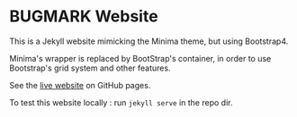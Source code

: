 # BUGMARK Website

This is a Jekyll website mimicking the Minima theme, but using Bootstrap4.

Minima's wrapper is replaced by BootStrap's container, in order to use Bootstrap's grid system and other features.

See the [live website](http://bugmark.github.io/website/) on GitHub pages.

To test this website locally : run ```jekyll serve``` in the repo dir.
